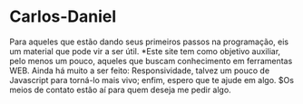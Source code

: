 # Carlos-Daniel
Para aqueles que estão dando seus primeiros passos na programação, eis um material que pode vir a ser útil.
*Este site tem como objetivo auxiliar, pelo menos um pouco, aqueles que buscam conhecimento em ferramentas WEB. Ainda há muito a ser feito: Responsividade, talvez um pouco de Javascript para torná-lo mais vivo; enfim, espero que te ajude em algo.
$Os meios de contato estão aí para quem deseja me pedir algo.
